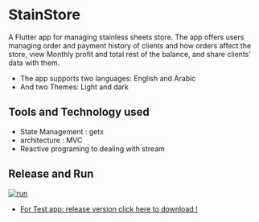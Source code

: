 # StainStore

A  Flutter app for managing stainless sheets store.
The app offers users managing order and payment history of clients and how orders affect the store, view Monthly profit and total rest of the balance, and share clients' data with them.
- The app supports two languages: English and Arabic
- And two Themes: Light and dark

## Tools and Technology used
- State Management : getx
- architecture : MVC
- Reactive programing to dealing with stream
## Release and Run
[![run](https://img.youtube.com/vi/ewopcDqKRyk/0.jpg)](https://www.youtube-nocookie.com/embed/ewopcDqKRyk)

- [For Test app: release version click here to download !](https://github.com/AalaaNagy88/stainless_store/blob/master/build/app/outputs/flutter-apk/app.apk)


